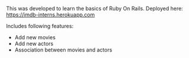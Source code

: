 This was developed to learn the basics of Ruby On Rails.
Deployed here: https://imdb-interns.herokuapp.com

Includes following features:
- Add new movies
- Add new actors
- Association between movies and actors